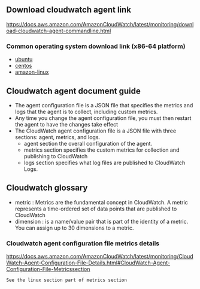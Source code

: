 ## Download cloudwatch agent link
https://docs.aws.amazon.com/AmazonCloudWatch/latest/monitoring/download-cloudwatch-agent-commandline.html

### Common operating system download link (x86-64 platform)
- [ubuntu](https://s3.amazonaws.com/amazoncloudwatch-agent/ubuntu/amd64/latest/amazon-cloudwatch-agent.deb)
- [centos](https://s3.amazonaws.com/amazoncloudwatch-agent/centos/amd64/latest/amazon-cloudwatch-agent.rpm)
- [amazon-linux](https://s3.amazonaws.com/amazoncloudwatch-agent/amazon_linux/amd64/latest/amazon-cloudwatch-agent.rpm)

## Cloudwatch agent document guide
- The agent configuration file is a JSON file that specifies the metrics and logs that the agent is to collect, including custom metrics.
- Any time you change the agent configuration file, you must then restart the agent to have the changes take effect
- The CloudWatch agent configuration file is a JSON file with three sections: agent, metrics, and logs.
    - agent section the overall configuration of the agent.
    - metrics section specifies the custom metrics for collection and publishing to CloudWatch
    - logs section specifies what log files are published to CloudWatch Logs.

## Cloudwatch glossary
- metric : Metrics are the fundamental concept in CloudWatch. A metric represents a time-ordered set of data points that are published to CloudWatch
- dimension : is a name/value pair that is part of the identity of a metric. You can assign up to 30 dimensions to a metric.

### Cloudwatch agent configuration file metrics details
https://docs.aws.amazon.com/AmazonCloudWatch/latest/monitoring/CloudWatch-Agent-Configuration-File-Details.html#CloudWatch-Agent-Configuration-File-Metricssection

`See the linux section part of metrics section`